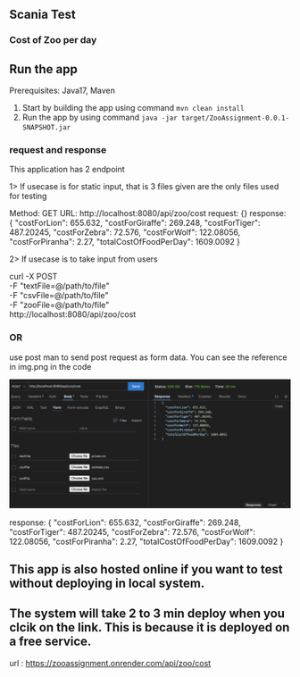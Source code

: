 ## Scania Test

### Cost of Zoo per day

## Run the app

Prerequisites: Java17, Maven

1. Start by building the app using command ```mvn clean install```
2. Run the app by using command ```java -jar target/ZooAssignment-0.0.1-SNAPSHOT.jar```


### request and response

This application has 2 endpoint

1> If usecase is for static input, that is 3 files given are the only files used for testing

Method: GET
URL: http://localhost:8080/api/zoo/cost
request: {}
response:
{
  "costForLion": 655.632,
  "costForGiraffe": 269.248,
  "costForTiger": 487.20245,
  "costForZebra": 72.576,
  "costForWolf": 122.08056,
  "costForPiranha": 2.27,
  "totalCostOfFoodPerDay": 1609.0092
}


2> If usecase is to take input from users

curl -X POST \
    -F "textFile=@/path/to/file" \
    -F "csvFile=@/path/to/file" \
    -F "zooFile=@/path/to/file" \
    http://localhost:8080/api/zoo/cost


###         OR

use post man to send post request as form data.
You can see the reference in img.png in the code

![alt text](img.png)


response:
{
  "costForLion": 655.632,
  "costForGiraffe": 269.248,
  "costForTiger": 487.20245,
  "costForZebra": 72.576,
  "costForWolf": 122.08056,
  "costForPiranha": 2.27,
  "totalCostOfFoodPerDay": 1609.0092
}


## This app is also hosted online if you want to test without deploying in local system.
## The system will take 2 to 3 min deploy when you clcik on the link. This is because it is deployed on a free service.

url : https://zooassignment.onrender.com/api/zoo/cost
